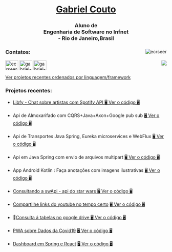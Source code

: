 <div>
  
<h1 align="center"><a href="https://ecrseer.github.io/">Gabriel Couto </a></h1>
  
<h3 align="center">Aluno de <br/>Engenharia de Software no Infnet<br/> - Rio de Janeiro,Brasil</h3>

  <div><img align="right" src="https://github-readme-stats.vercel.app/api/top-langs?username=ecrseer&show_icons=true&locale=en&layout=compact" alt="ecrseer" /></p>
<h3 align="left">Contatos:</h3>
   
  <img align="right" src="https://komarev.com/ghpvc/?username=ecrseer" />
<p align="left">
<a href="https://twitter.com/ecrseer" target="blank"><img align="center" src="https://cdn.jsdelivr.net/npm/simple-icons@3.0.1/icons/twitter.svg" alt="ecrseer" height="30" width="40" /></a>
<a href="https://linkedin.com/in/gabriel-justino-147246169" target="blank"><img align="center" src="https://cdn.jsdelivr.net/npm/simple-icons@3.0.1/icons/linkedin.svg" alt="gabriel-justino-147246169" height="30" width="40" /></a>
<a href="https://dev.to/gabriel_couto_ecrser" target="blank"><img align="center" src="https://dev-to-uploads.s3.amazonaws.com/uploads/articles/8j7kvp660rqzt99zui8e.png" alt="gabriel-justino-147246169" height="30" width="40" /></a>
</p>
 
  
  <div align="left">
    <a href="https://github.com/ecrseer?tab=projects&type=classic"> Ver projetos recentes ordenados por linguagem/framework  </a>
  </div>
  
<h3 align="left"> Projetos recentes:</h3>
<p align="left"><ul>
  
  <li><a href="https://libfyinfnet.netlify.app" /> Libfy - Chat sobre artistas com Spotify API </a> <a href="https://github.com/21E221E3GRPEDS01C2N2P1/Libfy">🖥️ Ver o código 🖥️</a></li><br/>

 <li> Api de Almoxarifado com CQRS+Java+Axon+Google pub sub  <a href="https://github.com/ecrseer/petfriends2-axon-g-pubsub">🖥️ Ver o código 🖥️</a></li><br/> 

 <li> Api de Transportes Java Spring, Eureka microservices e WebFlux   <a href="https://github.com/ecrseer/veiculos-webflux-spring-k8s">🖥️ Ver o código 🖥️</a></li><br/> 
  
 <li> Api em Java Spring com envio de arquivos multipart  <a href="https://github.com/ecrseer/oauthCotacaoProduto">🖥️ Ver o código 🖥️</a></li><br/> 
 
  
 <li> App Android Kotlin : Faça anotações com imagens ilustrativas  <a href="https://github.com/ecrseer/note-completion-kotlin">🖥️ Ver o código 🖥️</a></li><br/> 
 
 
<li><a href="https://g4br13l-ju5t1n0.vercel.app/" />Consultando a swApi - api do star wars </a> <a href="https://github.com/ecrseer/g4br13lJu5t1n0">🖥️ Ver o código 🖥️</a></li><br/>

<li><a href="http://time2shareyt.vercel.app/" />Compartilhe links do youtube no tempo certo</a> <a href="https://github.com/ecrseer/YTime2/tree/amaznV3">🖥️ Ver o código 🖥️</a></li><br/>

<li>🚧<a href="https://gd-sheet-y2.vercel.app/" />Consulta á tabelas no google drive </a> <a href="https://github.com/ecrseer/gdSheetY2">🖥️ Ver o código 🖥️</a></li><br/>

<li><a href="https://covid-info-br.netlify.app" />PWA sobre Dados da Covid19</a> <a href="https://github.com/ecrseer/coviddio-Digital-Innovation-One-PWA-React-JS">🖥️ Ver o código 🖥️</a></li><br/>

<li><a href="https://gabriel-justino-dsvendas.netlify.app/dashboard" />Dashboard em Spring e React</a> <a href="https://github.com/ecrseer/projeto-sds3">🖥️ Ver o código 🖥️</a></li><br/>
 


<br/>

</ul>
</p>
 


 
  </div>
